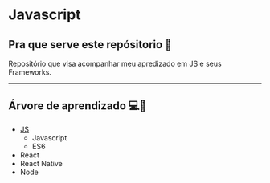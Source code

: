 # Javascript

## Pra que serve este repósitorio 🥋

Repositório que visa acompanhar meu apredizado em JS e seus Frameworks.

<hr /> 

## Árvore de aprendizado 💻🌲

* <a href="./Js">JS</a> 
  * Javascript
  * ES6
*  React
*  React Native
* Node
